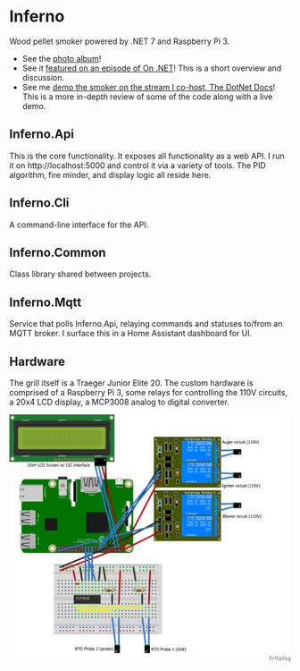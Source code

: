 # Inferno
Wood pellet smoker powered by .NET 7 and Raspberry Pi 3.  

* See the [photo album](https://1drv.ms/u/s!Ag9fVAifJI6dsrwlhf-iGDwD4qkaxw?e=BbMc6f)!
* See it [featured on an episode of On .NET](https://www.youtube.com/watch?v=4kJGRuXZ4kg)! This is a short overview and discussion.
* See me [demo the smoker on the stream I co-host, The DotNet Docs](https://www.youtube.com/watch?v=Ps3bHwY8dSg)! This is a more in-depth review of some of the code along with a live demo.

## Inferno.Api

This is the core functionality. It exposes all functionality as a web API. I run it on http://localhost:5000 and control it via a variety of tools. The PID algorithm, fire minder, and display logic all reside here.

## Inferno.Cli

A command-line interface for the API.

## Inferno.Common

Class library shared between projects.

## Inferno.Mqtt

Service that polls Inferno.Api, relaying commands and statuses to/from an MQTT broker. I surface this in a Home Assistant dashboard for UI.

## Hardware

The grill itself is a Traeger Junior Elite 20. The custom hardware is comprised of a Raspberry Pi 3, some relays for controlling the 110V circuits, a 20x4 LCD display, a MCP3008 analog to digital converter.
 
![Raspberry Pi and components](Hardware/Images/Inferno_bb.png)

